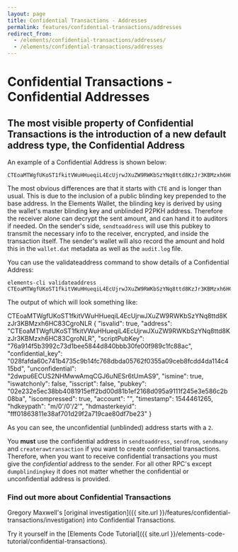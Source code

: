 ```yaml
---
layout: page
title: Confidential Transactions - Addresses
permalink: features/confidential-transactions/addresses
redirect_from:
  - /elements/confidential-transactions/addresses/
  - /elements/confidential-transactions/addresses
---
```


# Confidential Transactions - Confidential Addresses

## The most visible property of Confidential Transactions is the introduction of a new default address type, the Confidential Address

An example of a Confidential Address is shown below:

~~~~
CTEoaMTWgfUKoST1fkitVWuHHueqiL4EcUjrwJXuZW9RWKbSzYNq8ttd8KzJr3KBMzxh6HC83CgroNLR
~~~~

The most obvious differences are that it starts with ``CTE`` and is longer than usual. This is due to the inclusion of a public blinding key prepended to the base address. In the Elements Wallet, the blinding key is derived by using the wallet's master blinding key and unblinded P2PKH address. Therefore the receiver alone can decrypt the sent amount, and can hand it to auditors if needed. On the sender's side, ``sendtoaddress`` will use this pubkey to transmit the necessary info to the receiver, encrypted, and inside the transaction itself. The sender's wallet will also record the amount and hold this in the ``wallet.dat`` metadata as well as the ``audit.log`` file.

You can use the validateaddress command to show details of a Confidential Address:

~~~~
elements-cli validateaddress CTEoaMTWgfUKoST1fkitVWuHHueqiL4EcUjrwJXuZW9RWKbSzYNq8ttd8KzJr3KBMzxh6HC83CgroNLR
~~~~

The output of which will look something like: 

<div class="console-output">
CTEoaMTWgfUKoST1fkitVWuHHueqiL4EcUjrwJXuZW9RWKbSzYNq8ttd8KzJr3KBMzxh6HC83CgroNLR
{
  "isvalid": true,
  "address": "CTEoaMTWgfUKoST1fkitVWuHHueqiL4EcUjrwJXuZW9RWKbSzYNq8ttd8KzJr3KBMzxh6HC83CgroNLR",
  "scriptPubKey": "76a914f5b3992c73d1bee5844d840bbb30fe00f989c1fc88ac",
  "confidential_key": "028fafda60c741b4735c9b14fc768dbda05762f0355a09ceb8fcdd4da114c415bd",
  "unconfidential": "2dwpu6ECUS2NHMwwAmqCGJ6uNESr6tUmAS9",
  "ismine": true,
  "iswatchonly": false,
  "isscript": false,
  "pubkey": "02e232e5ec38bb4081915eff2bd00d81b1ef2168d095a9111f245e3e586c2b08ba",
  "iscompressed": true,
  "account": "",
  "timestamp": 1544461265,
  "hdkeypath": "m/0'/0'/2'",
  "hdmasterkeyid": "fff01863811e38af701d29f2a719cae80df7be23"
}

</div>

As you can see, the unconfidential (unblinded) address starts with a `2`.

You **must** use the confidential address in ``sendtoaddress``, ``sendfrom``, ``sendmany`` and ``createrawtransaction`` if you want to create confidential transactions. Therefore, when you want to receive confidential transactions you must give the *confidential* address to the sender. For all other RPC's except ``dumpblindingkey`` it does not matter whether the confidential or unconfidential address is provided.

### Find out more about Confidential Transactions

Gregory Maxwell's [original investigation]({{ site.url }}/features/confidential-transactions/investigation) into Confidential Transactions.

Try it yourself in the [Elements Code Tutorial]({{ site.url }}/elements-code-tutorial/confidential-transactions).


